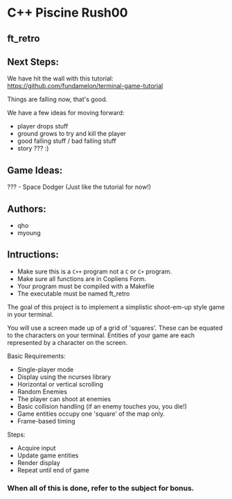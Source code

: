 # C++ Piscine Rush00
## ft\_retro

## Next Steps:

We have hit the wall with this tutorial:
https://github.com/fundamelon/terminal-game-tutorial

Things are falling now, that's good.

We have a few ideas for moving forward:

* player drops stuff
* ground grows to try and kill the player
* good falling stuff / bad falling stuff
* story ??? :)

## Game Ideas:

??? - Space Dodger (Just like the tutorial for now!)

## Authors:
* qho
* myoung

## Intructions:

* Make sure this is a `C++` program not a `C` or `C+` program.
* Make sure all functions are in Copliens Form.
* Your program must be compiled with a Makefile
* The executable must be named ft\_retro

The goal of this project is to implement a simplistic shoot-em-up
style game in your terminal.

You will use a screen made up of a grid of 'squares'.
These can be equated to the characters on your terminal.
Entities of your game are each represented by a character on the screen.

Basic Requirements:

* Single-player mode
* Display using the ncurses library
* Horizontal or vertical scrolling
* Random Enemies
* The player can shoot at enemies
* Basic collision handling (if an enemy touches you, you die!)
* Game entities occupy one 'square' of the map only.
* Frame-based timing

Steps:

* Acquire input
* Update game entities
* Render display
* Repeat until end of game

### When all of this is done, refer to the subject for bonus.

